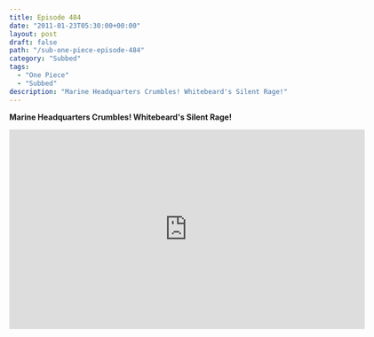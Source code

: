 ```yaml
---
title: Episode 484
date: "2011-01-23T05:30:00+00:00"
layout: post
draft: false
path: "/sub-one-piece-episode-484"
category: "Subbed"
tags:
  - "One Piece"
  - "Subbed"
description: "Marine Headquarters Crumbles! Whitebeard's Silent Rage!"
---
```


**Marine Headquarters Crumbles! Whitebeard's Silent Rage!**

<iframe width="640" height="360" src="https://www.rapidvideo.com/e/G6FRPEY4E8" frameborder="0" marginwidth=0 marginheight=0 scrolling=no allowfullscreen></iframe>

